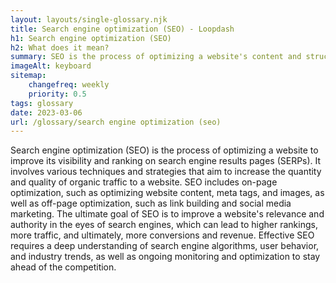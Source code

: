```yaml
--- 
layout: layouts/single-glossary.njk
title: Search engine optimization (SEO) - Loopdash
h1: Search engine optimization (SEO)
h2: What does it mean?
summary: SEO is the process of optimizing a website's content and structure to improve its visibility and ranking on search engines like Google, and can be achieved through various plugins and techniques in Wordpress.
imageAlt: keyboard
sitemap:
	changefreq: weekly
	priority: 0.5
tags: glossary
date: 2023-03-06
url: /glossary/search engine optimization (seo)
---
```


Search engine optimization (SEO) is the process of optimizing a website to improve its visibility and ranking on search engine results pages (SERPs). It involves various techniques and strategies that aim to increase the quantity and quality of organic traffic to a website. SEO includes on-page optimization, such as optimizing website content, meta tags, and images, as well as off-page optimization, such as link building and social media marketing. The ultimate goal of SEO is to improve a website's relevance and authority in the eyes of search engines, which can lead to higher rankings, more traffic, and ultimately, more conversions and revenue. Effective SEO requires a deep understanding of search engine algorithms, user behavior, and industry trends, as well as ongoing monitoring and optimization to stay ahead of the competition.